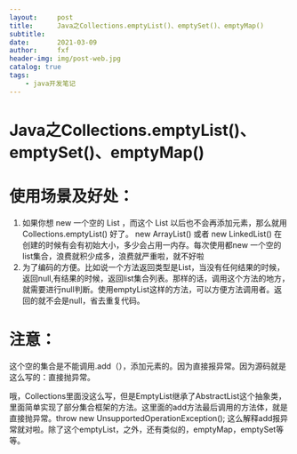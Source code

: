 ```yaml
---
layout:     post
title:      Java之Collections.emptyList()、emptySet()、emptyMap()
subtitle:   
date:       2021-03-09
author:     fxf
header-img: img/post-web.jpg
catalog: true
tags:
    - java开发笔记
---
```



# Java之Collections.emptyList()、emptySet()、emptyMap()

#  使用场景及好处：

1. 如果你想 new 一个空的 List ，而这个 List 以后也不会再添加元素，那么就用 Collections.emptyList() 好了。
	new ArrayList() 或者 new LinkedList() 在创建的时候有会有初始大小，多少会占用一内存。每次使用都new 一个空的list集合，浪费就积少成多，浪费就严重啦，就不好啦
2. 为了编码的方便。比如说一个方法返回类型是List，当没有任何结果的时候，返回null,有结果的时候，返回list集合列表。那样的话，调用这个方法的地方，就需要进行null判断。使用emptyList这样的方法，可以方便方法调用者。返回的就不会是null，省去重复代码。 

# 注意：

这个空的集合是不能调用.add（），添加元素的。因为直接报异常。因为源码就是这么写的：直接抛异常。

哦，Collections里面没这么写，但是EmptyList继承了AbstractList这个抽象类，里面简单实现了部分集合框架的方法。这里面的add方法最后调用的方法体，就是直接抛异常。throw new UnsupportedOperationException();
这么解释add报异常就对啦。除了这个emptyList，之外，还有类似的，emptyMap，emptySet等等。



